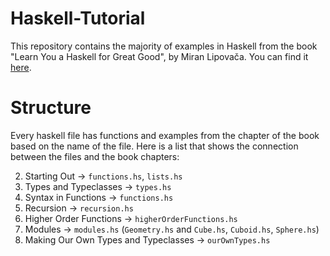 # Haskell-Tutorial
This repository contains the majority of examples in Haskell from the book "Learn You a Haskell for Great Good", by Miran Lipovača. You can find it [here](http://learnyouahaskell.com/).

# Structure
Every haskell file has functions and examples from the chapter of the book based on the name
of the file.
Here is a list that shows the connection between the files and the book chapters:

2. Starting Out &#8594; `functions.hs`, `lists.hs`
3. Types and Typeclasses &#8594; `types.hs`
4. Syntax in Functions &#8594; `functions.hs`
5. Recursion &#8594; `recursion.hs`
6. Higher Order Functions &#8594; `higherOrderFunctions.hs`
7. Modules &#8594; `modules.hs` (`Geometry.hs` and `Cube.hs`, `Cuboid.hs`, `Sphere.hs`)
8. Making Our Own Types and Typeclasses &#8594; `ourOwnTypes.hs`